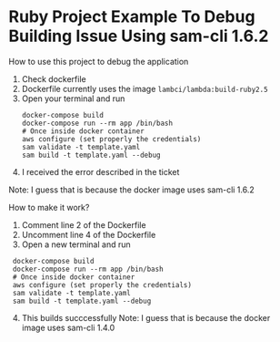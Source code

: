# Ruby Project Example To Debug Building Issue Using sam-cli 1.6.2

How to use this project to debug the application

1. Check dockerfile
2. Dockerfile currently uses the image `lambci/lambda:build-ruby2.5`
3. Open your terminal and run
   ```
   docker-compose build
   docker-compose run --rm app /bin/bash
   # Once inside docker container
   aws configure (set properly the credentials)
   sam validate -t template.yaml
   sam build -t template.yaml --debug
   ```
4. I received the error described in the ticket

Note: I guess that is because the docker image uses sam-cli 1.6.2


How to make it work?
1. Comment line 2 of the Dockerfile
2. Uncomment line 4 of the Dockerfile
3. Open a new terminal and run
  ```
   docker-compose build
   docker-compose run --rm app /bin/bash
   # Once inside docker container
   aws configure (set properly the credentials)
   sam validate -t template.yaml
   sam build -t template.yaml --debug
   ```
4. This builds succcessfully 
Note: I guess that is because the docker image uses sam-cli 1.4.0